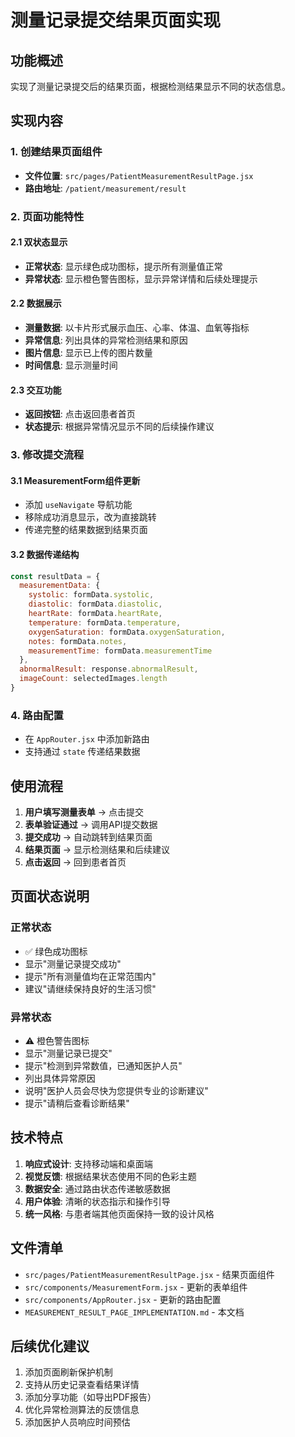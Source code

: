 # 测量记录提交结果页面实现

## 功能概述

实现了测量记录提交后的结果页面，根据检测结果显示不同的状态信息。

## 实现内容

### 1. 创建结果页面组件
- **文件位置**: `src/pages/PatientMeasurementResultPage.jsx`
- **路由地址**: `/patient/measurement/result`

### 2. 页面功能特性

#### 2.1 双状态显示
- **正常状态**: 显示绿色成功图标，提示所有测量值正常
- **异常状态**: 显示橙色警告图标，显示异常详情和后续处理提示

#### 2.2 数据展示
- **测量数据**: 以卡片形式展示血压、心率、体温、血氧等指标
- **异常信息**: 列出具体的异常检测结果和原因
- **图片信息**: 显示已上传的图片数量
- **时间信息**: 显示测量时间

#### 2.3 交互功能
- **返回按钮**: 点击返回患者首页
- **状态提示**: 根据异常情况显示不同的后续操作建议

### 3. 修改提交流程

#### 3.1 MeasurementForm组件更新
- 添加 `useNavigate` 导航功能
- 移除成功消息显示，改为直接跳转
- 传递完整的结果数据到结果页面

#### 3.2 数据传递结构
```javascript
const resultData = {
  measurementData: {
    systolic: formData.systolic,
    diastolic: formData.diastolic,
    heartRate: formData.heartRate,
    temperature: formData.temperature,
    oxygenSaturation: formData.oxygenSaturation,
    notes: formData.notes,
    measurementTime: formData.measurementTime
  },
  abnormalResult: response.abnormalResult,
  imageCount: selectedImages.length
}
```

### 4. 路由配置
- 在 `AppRouter.jsx` 中添加新路由
- 支持通过 `state` 传递结果数据

## 使用流程

1. **用户填写测量表单** → 点击提交
2. **表单验证通过** → 调用API提交数据
3. **提交成功** → 自动跳转到结果页面
4. **结果页面** → 显示检测结果和后续建议
5. **点击返回** → 回到患者首页

## 页面状态说明

### 正常状态
- ✅ 绿色成功图标
- 显示"测量记录提交成功"
- 提示"所有测量值均在正常范围内"
- 建议"请继续保持良好的生活习惯"

### 异常状态
- ⚠️ 橙色警告图标
- 显示"测量记录已提交"
- 提示"检测到异常数值，已通知医护人员"
- 列出具体异常原因
- 说明"医护人员会尽快为您提供专业的诊断建议"
- 提示"请稍后查看诊断结果"

## 技术特点

1. **响应式设计**: 支持移动端和桌面端
2. **视觉反馈**: 根据结果状态使用不同的色彩主题
3. **数据安全**: 通过路由状态传递敏感数据
4. **用户体验**: 清晰的状态指示和操作引导
5. **统一风格**: 与患者端其他页面保持一致的设计风格

## 文件清单

- `src/pages/PatientMeasurementResultPage.jsx` - 结果页面组件
- `src/components/MeasurementForm.jsx` - 更新的表单组件
- `src/components/AppRouter.jsx` - 更新的路由配置
- `MEASUREMENT_RESULT_PAGE_IMPLEMENTATION.md` - 本文档

## 后续优化建议

1. 添加页面刷新保护机制
2. 支持从历史记录查看结果详情
3. 添加分享功能（如导出PDF报告）
4. 优化异常检测算法的反馈信息
5. 添加医护人员响应时间预估 